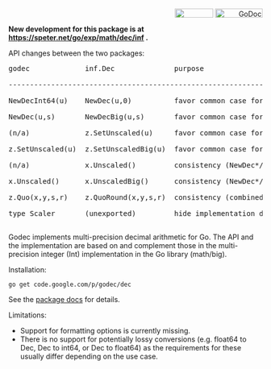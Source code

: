 <p align='right'>
<a href='http://goci.me/project/code.google.com/p/godec'><img width='76' align='absmiddle' height='18' src='https://goci.herokuapp.com/project/image/code.google.com/p/godec?.png' /></a>
<a href='http://godoc.org/code.google.com/p/godec/dec'><img width='94' align='absmiddle' height='18' alt='GoDoc' src='https://godoc.org/code.google.com/p/godec/dec?status.png' /></a>
</p>

**New development for this package is at https://speter.net/go/exp/math/dec/inf .**

API changes between the two packages:

<pre>
godec             inf.Dec              purpose<br>
---------------------------------------------------------------------------<br>
NewDecInt64(u)    NewDec(u,0)          favor common case for short API<br>
NewDec(u,s)       NewDecBig(u,s)       favor common case for short API<br>
(n/a)             z.SetUnscaled(u)     favor common case for short API<br>
z.SetUnscaled(u)  z.SetUnscaledBig(u)  favor common case for short API<br>
(n/a)             x.Unscaled()         consistency (NewDec*/SetUnscaled*)<br>
x.Unscaled()      x.UnscaledBig()      consistency (NewDec*/SetUnscaled*)<br>
z.Quo(x,y,s,r)    z.QuoRound(x,y,s,r)  consistency (combined operation)<br>
type Scaler       (unexported)         hide implementation details<br>
</pre>

Godec implements multi-precision decimal arithmetic for Go. The API and the implementation are based on and complement those in the multi-precision integer (Int) implementation in the Go library (math/big).

Installation:
```
go get code.google.com/p/godec/dec
```

See the [package docs](http://godoc.org/code.google.com/p/godec/dec) for details.

Limitations:
  * Support for formatting options is currently missing.
  * There is no support for potentially lossy conversions (e.g. float64 to Dec, Dec to int64, or Dec to float64) as the requirements for these usually differ depending on the use case.